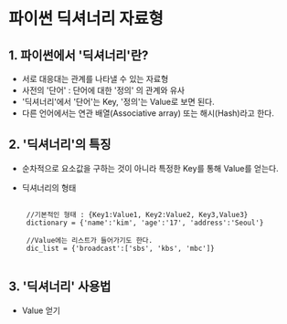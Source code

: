 # 파이썬 딕셔너리 자료형

## 1. 파이썬에서 '딕셔너리'란?

 - 서로 대응대는 관계를 나타낼 수 있는 자료형
 - 사전의 '단어' : 단어에 대한 '정의' 의 관계와 유사
 - '딕셔너리'에서 '단어'는 Key, '정의'는 Value로 보면 된다.
 - 다른 언어에서는 연관 배열(Associative array) 또는 해시(Hash)라고 한다.

## 2. '딕셔너리'의 특징

 - 순차적으로 요소값을 구하는 것이 아니라 특정한 Key를 통해 Value를 얻는다.
 - 딕셔너리의 형태

    <pre><code>
    //기본적인 형태 : {Key1:Value1, Key2:Value2, Key3,Value3}
    dictionary = {'name':'kim', 'age':'17', 'address':'Seoul'}
    
    //Value에는 리스트가 들어가기도 한다.
    dic_list = {'broadcast':['sbs', 'kbs', 'mbc']}
    </code></pre>

## 3. '딕셔너리' 사용법
- Value 얻기    

